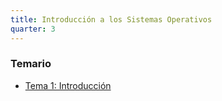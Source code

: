 ```yaml
---
title: Introducción a los Sistemas Operativos
quarter: 3
---
```


### Temario

* [Tema 1: Introducción](iso/tema-1.md)
